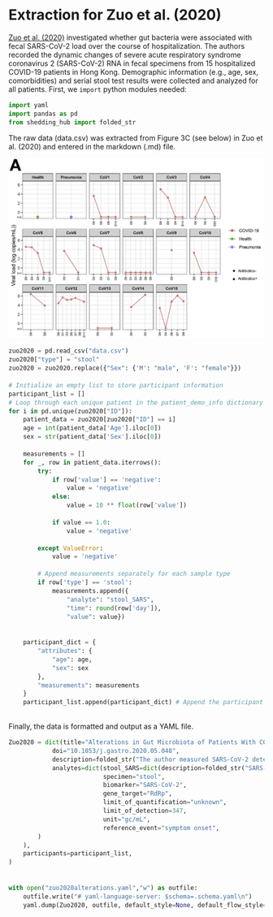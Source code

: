 # Extraction for Zuo et al. (2020)
[Zuo et al. (2020)](https://www.gastrojournal.org/article/S0016-5085(20)34701-6/fulltext?referrer=https%3A%2F%2Fpubmed.ncbi.nlm.nih.gov%2F) investigated whether gut bacteria were associated with fecal SARS-CoV-2 load over the course of hospitalization. The authors recorded the dynamic changes of severe acute respiratory syndrome coronavirus 2 (SARS-CoV-2) RNA in fecal specimens from 15 hospitalized COVID-19 patients in Hong Kong. Demographic information (e.g., age, sex, comorbidities) and serial stool test results were collected and analyzed for all patients.
First, we `import` python modules needed:

```python
import yaml
import pandas as pd
from shedding_hub import folded_str
```
The raw data (data.csv) was extracted from Figure 3C (see below) in Zuo et al. (2020) and entered in the markdown (.md) file.

![image](patient_data.png)

```python
zuo2020 = pd.read_csv("data.csv")
zuo2020["type"] = "stool"
zuo2020 = zuo2020.replace({"Sex": {'M': "male", 'F': "female"}})

# Initialize an empty list to store participant information
participant_list = []
# Loop through each unique patient in the patient_demo_info dictionary
for i in pd.unique(zuo2020["ID"]):
    patient_data = zuo2020[zuo2020["ID"] == i]
    age = int(patient_data['Age'].iloc[0])  
    sex = str(patient_data['Sex'].iloc[0]) 

    measurements = []
    for _, row in patient_data.iterrows():
        try:
            if row['value'] == 'negative':
                value = 'negative'
            else:
                value = 10 ** float(row['value']) 

            if value == 1.0:
                value = 'negative'

        except ValueError:
            value = 'negative'

        # Append measurements separately for each sample type
        if row['type'] == 'stool':
            measurements.append({
                "analyte": "stool_SARS", 
                "time": round(row['day']), 
                "value": value})


    participant_dict = {
        "attributes": {
            "age": age,
            "sex": sex
        },
        "measurements": measurements
    }
    participant_list.append(participant_dict) # Append the participant's data to the list
   
```

Finally, the data is formatted and output as a YAML file.

```python
Zuo2020 = dict(title="Alterations in Gut Microbiota of Patients With COVID-19 During Time of Hospitalization",
            doi="10.1053/j.gastro.2020.05.048",
            description=folded_str("The author measured SARS-CoV-2 detected by real-time reverse transcriptase PCR in fecal samples from 15 hospitalized COVID-19 patients in Hong Kong.\n"),
            analytes=dict(stool_SARS=dict(description=folded_str("SARS-CoV-2 RNA gene copy concentrations in fecal samples, which were were collected 2 to 3 times per week starting from hospital admission, and SARS-CoV-2 detection in feces was tracked longitudinally. The concentrations were quantified in gene copies per mL.\n"),
                          specimen="stool",
                          biomarker="SARS-CoV-2",
                          gene_target="RdRp",
                          limit_of_quantification="unknown",
                          limit_of_detection=347,
                          unit="gc/mL",
                          reference_event="symptom onset",
        )
    ),
    participants=participant_list,
)


with open("zuo2020alterations.yaml","w") as outfile:
    outfile.write("# yaml-language-server: $schema=.schema.yaml\n")
    yaml.dump(Zuo2020, outfile, default_style=None, default_flow_style=False, sort_keys=False)
```